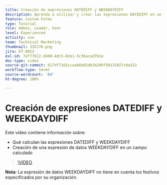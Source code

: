 ```yaml
---
title: Creación de expresiones DATEDIFF y WEEKDAYDIFF
description: Aprenda a utilizar y crear las expresiones DATEDIFF en un campo calculado de Adobe [!DNL Workfront].
feature: Custom Forms
type: Tutorial
role: Admin, Leader, User
level: Experienced
activity: use
team: Technical Marketing
thumbnail: 335176.png
jira: KT-8913
exl-id: 7ef77612-d490-4dc5-82e1-5c36acad761e
doc-type: video
source-git-commit: d17df7162ccaab6b62db34209f50131927c0a532
workflow-type: tm+mt
source-wordcount: '64'
ht-degree: 100%

---
```


# Creación de expresiones DATEDIFF y WEEKDAYDIFF

Este vídeo contiene información sobre:

* Qué calculan las expresiones DATEDIFF y WEEKDAYDIFF
* Creación de una expresión de datos WEEKDAYDIFF en un campo calculado

>[!VIDEO](https://video.tv.adobe.com/v/335176/?quality=12&learn=on&enablevpops)

**Nota**: La expresión de datos WEEKDAYDIFF no tiene en cuenta los festivos especificados por su organización.
